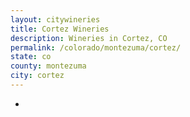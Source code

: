 ```yaml
---
layout: citywineries
title: Cortez Wineries
description: Wineries in Cortez, CO
permalink: /colorado/montezuma/cortez/
state: co
county: montezuma
city: cortez
---
```

-
